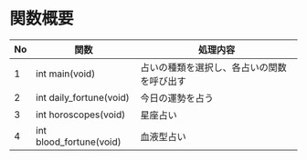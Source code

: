 # 関数概要
|No|関数|処理内容|
|---|----|---|
|1|int main(void)|占いの種類を選択し、各占いの関数を呼び出す|
|2|int daily_fortune(void)|今日の運勢を占う|
|3|int horoscopes(void)|星座占い|
|4|int blood_fortune(void)|血液型占い|

